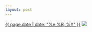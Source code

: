 ```yaml
---
layout: post
---
```


<p>
  <time><a href="/196">{{ page.date | date: "%e %B, %Y" }}</a></time>
  <a href="/196"><img src="{{ site.assets_url }}/196-640.jpg" srcset="{{ site.assets_url }}/196-1280.jpg 1280w, {{ site.assets_url }}/196-960.jpg 960w, {{ site.assets_url }}/196-640.jpg 640w, {{ site.assets_url }}/196-320.jpg 320w" sizes="(min-width: 700px) 50vw, calc(100vw - 2rem)" /></a>
</p>
